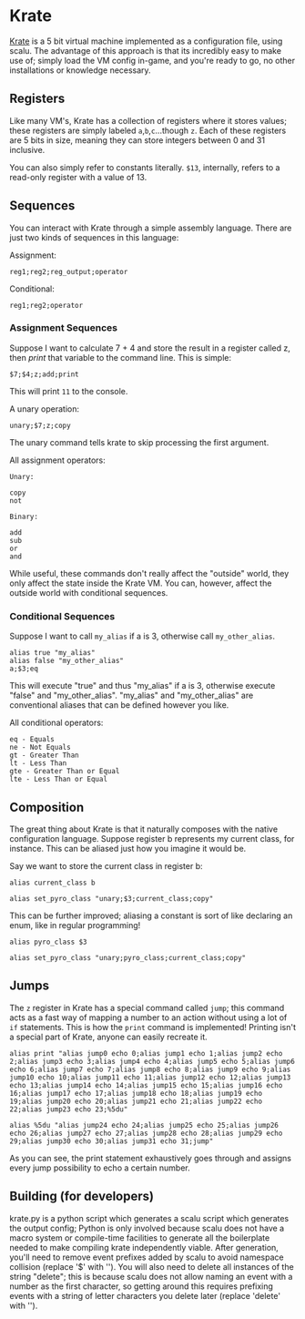 # Krate

[Krate](https://github.com/ArgosOfIthica/scalu/blob/master/examples/krate/scalu.cfg) is a 5 bit virtual machine implemented as a configuration file, using scalu. The advantage of this approach is that its incredibly easy to make use of; simply load the VM config in-game, and you're ready to go, no other installations or knowledge necessary.

## Registers

Like many VM's, Krate has a collection of registers where it stores values; these registers are simply labeled `a`,`b`,`c`...though `z`. Each of these registers are 5 bits in size, meaning they can store integers between 0 and 31 inclusive.

You can also simply refer to constants literally. `$13`, internally, refers to a read-only register with a value of 13.


## Sequences

You can interact with Krate through a simple assembly language. There are just two kinds of sequences in this language:

Assignment:

`reg1;reg2;reg_output;operator`

Conditional:

`reg1;reg2;operator`

### Assignment Sequences

Suppose I want to calculate 7 + 4 and store the result in a register called z, then *print* that variable to the command line. This is simple:

`$7;$4;z;add;print`

This will print `11` to the console.

A unary operation:

`unary;$7;z;copy`

The unary command tells krate to skip processing the first argument.

All assignment operators:
```
Unary:

copy
not

Binary:

add
sub
or
and
```

While useful, these commands don't really affect the "outside" world, they only affect the state inside the Krate VM. You can, however, affect the outside world with conditional sequences.

### Conditional Sequences


Suppose I want to call `my_alias` if a is 3, otherwise call `my_other_alias`.

```
alias true "my_alias"
alias false "my_other_alias"
a;$3;eq
```

This will execute "true" and thus "my_alias" if a is 3, otherwise execute "false" and "my_other_alias". "my_alias" and "my_other_alias" are conventional aliases that can be defined however you like.

All conditional operators:
```
eq - Equals
ne - Not Equals
gt - Greater Than
lt - Less Than
gte - Greater Than or Equal
lte - Less Than or Equal
```
## Composition

The great thing about Krate is that it naturally composes with the native configuration language. Suppose register b represents my current class, for instance. This can be aliased just how you imagine it would be.

Say we want to store the current class in register b:
```
alias current_class b

alias set_pyro_class "unary;$3;current_class;copy"
```
This can be further improved; aliasing a constant is sort of like declaring an enum, like in regular programming!
```
alias pyro_class $3

alias set_pyro_class "unary;pyro_class;current_class;copy"
```

## Jumps

The `z` register in Krate has a special command called `jump`; this command acts as a fast way of mapping a number to an action without using a lot of `if` statements. This is how the `print` command is implemented! Printing isn't a special part of Krate, anyone can easily recreate it.

```
alias print "alias jump0 echo 0;alias jump1 echo 1;alias jump2 echo 2;alias jump3 echo 3;alias jump4 echo 4;alias jump5 echo 5;alias jump6 echo 6;alias jump7 echo 7;alias jump8 echo 8;alias jump9 echo 9;alias jump10 echo 10;alias jump11 echo 11;alias jump12 echo 12;alias jump13 echo 13;alias jump14 echo 14;alias jump15 echo 15;alias jump16 echo 16;alias jump17 echo 17;alias jump18 echo 18;alias jump19 echo 19;alias jump20 echo 20;alias jump21 echo 21;alias jump22 echo 22;alias jump23 echo 23;%5du"

alias %5du "alias jump24 echo 24;alias jump25 echo 25;alias jump26 echo 26;alias jump27 echo 27;alias jump28 echo 28;alias jump29 echo 29;alias jump30 echo 30;alias jump31 echo 31;jump"
```
As you can see, the print statement exhaustively goes through and assigns every jump possibility to echo a certain number.

## Building (for developers)

krate.py is a python script which generates a scalu script which generates the output config; Python is only involved because scalu does not have a macro system or compile-time facilities to generate all the boilerplate needed to make compiling krate independently viable. After generation, you'll need to remove event prefixes added by scalu to avoid namespace collision (replace '$' with ''). You will also need to delete all instances of the string "delete"; this is because scalu does not allow naming an event with a number as the first character, so getting around this requires prefixing events with a string of letter characters you delete later (replace 'delete' with ''). 

